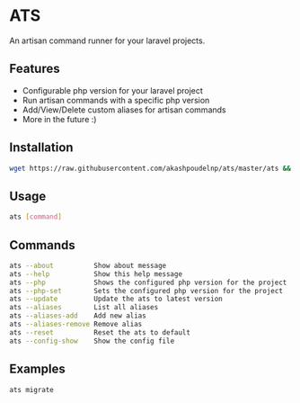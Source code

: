 # ATS

An artisan command runner for your laravel projects.

## Features

- Configurable php version for your laravel project
- Run artisan commands with a specific php version
- Add/View/Delete custom aliases for artisan commands
- More in the future :)

## Installation

```bash
wget https://raw.githubusercontent.com/akashpoudelnp/ats/master/ats && chmod +x ats && sudo mv ats /usr/local/bin
```

## Usage

```bash
ats [command]
```

## Commands

```bash
ats --about          Show about message
ats --help           Show this help message
ats --php            Shows the configured php version for the project
ats --php-set        Sets the configured php version for the project
ats --update         Update the ats to latest version
ats --aliases        List all aliases
ats --aliases-add    Add new alias
ats --aliases-remove Remove alias
ats --reset          Reset the ats to default
ats --config-show    Show the config file
```

## Examples

```bash
ats migrate
```
